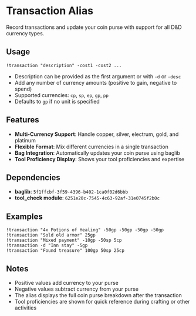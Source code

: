 # Transaction Alias

Record transactions and update your coin purse with support for all D&D currency types.

## Usage

```
!transaction "description" -cost1 -cost2 ...
```

- Description can be provided as the first argument or with `-d` or `-desc`
- Add any number of currency amounts (positive to gain, negative to spend)
- Supported currencies: `cp`, `sp`, `ep`, `gp`, `pp`
- Defaults to `gp` if no unit is specified

## Features

- **Multi-Currency Support**: Handle copper, silver, electrum, gold, and platinum
- **Flexible Format**: Mix different currencies in a single transaction
- **Bag Integration**: Automatically updates your coin purse using baglib
- **Tool Proficiency Display**: Shows your tool proficiencies and expertise

## Dependencies

- **baglib**: `5f1ffcbf-3f59-4396-b402-1ca0f02d6bbb`
- **tool_check module**: `6251e20c-7545-4c63-92af-31e0745f2b0c`

## Examples

```
!transaction "4x Potions of Healing" -50gp -50gp -50gp -50gp
!transaction "Sold old armor" 25gp
!transaction "Mixed payment" -10gp -50sp 5cp
!transaction -d "Inn stay" -5gp
!transaction "Found treasure" 100gp 50sp 25cp
```

## Notes

- Positive values add currency to your purse
- Negative values subtract currency from your purse
- The alias displays the full coin purse breakdown after the transaction
- Tool proficiencies are shown for quick reference during crafting or other activities
